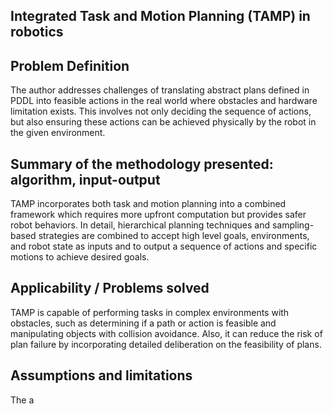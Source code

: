 ## Integrated Task and Motion Planning (TAMP) in robotics

## Problem Definition
The author addresses challenges of translating abstract plans defined in PDDL into feasible actions in the real world where obstacles and hardware limitation exists. This involves not only deciding the sequence of actions, but also ensuring these actions can be achieved physically by the robot in the given environment. 

## Summary of the methodology presented: algorithm, input-output
TAMP incorporates both task and motion planning into a combined framework which requires more upfront computation but provides safer robot behaviors. In detail, hierarchical planning techniques and sampling-based strategies are combined to accept high level goals, environments, and robot state as inputs and to output a sequence of actions and specific motions to achieve desired goals.

## Applicability / Problems solved
TAMP is capable of performing tasks in complex environments with obstacles, such as determining if a path or action is feasible and manipulating objects with collision avoidance. Also, it can reduce the risk of plan failure by incorporating detailed deliberation on the feasibility of plans.
## Assumptions and limitations
The a

